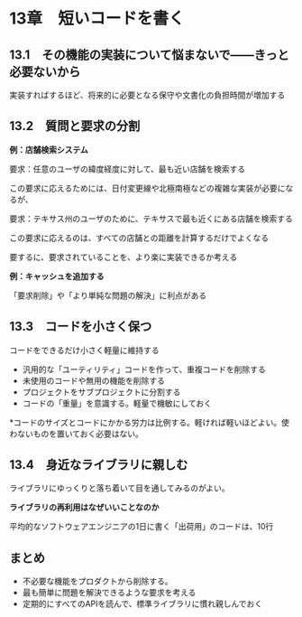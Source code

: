 # 13章　短いコードを書く

## 13.1　その機能の実装について悩まないで――きっと必要ないから

実装すればするほど、将来的に必要となる保守や文書化の負担時間が増加する

## 13.2　質問と要求の分割

**例：店舗検索システム**

要求：任意のユーザの緯度経度に対して、最も近い店舗を検索する

この要求に応えるためには、日付変更線や北極南極などの複雑な実装が必要になるが、

要求：テキサス州のユーザのために、テキサスで最も近くにある店舗を検索する

この要求に応えるのは、すべての店舗との距離を計算するだけでよくなる

要するに、要求されていることを、より楽に実装できるか考える

**例：キャッシュを追加する**

「要求削除」や「より単純な問題の解決」に利点がある

## 13.3　コードを小さく保つ

コードをできるだけ小さく軽量に維持する

- 汎用的な「ユーティリティ」コードを作って、重複コードを削除する
- 未使用のコードや無用の機能を削除する
- プロジェクトをサブプロジェクトに分割する
- コードの「重量」を意識する。軽量で機敏にしておく

*コードのサイズとコードにかかる労力は比例する。軽ければ軽いほどよい。使わないものを置いておく必要はない。

## 13.4　身近なライブラリに親しむ

ライブラリにゆっくりと落ち着いて目を通してみるのがよい。

**ライブラリの再利用はなぜいいことなのか**

平均的なソフトウェアエンジニアの1日に書く「出荷用」のコードは、10行

## まとめ

- 不必要な機能をプロダクトから削除する。
- 最も簡単に問題を解決できるような要求を考える
- 定期的にすべてのAPIを読んで、標準ライブラリに慣れ親しんでおく